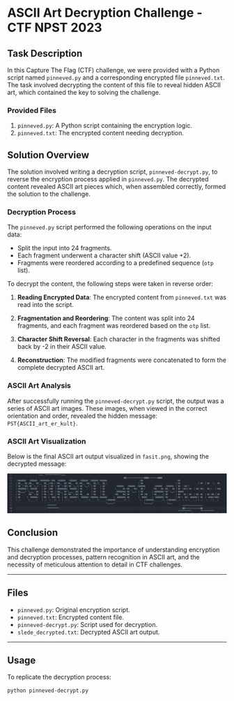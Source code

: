 # ASCII Art Decryption Challenge - CTF NPST 2023

## Task Description

In this Capture The Flag (CTF) challenge, we were provided with a Python script named `pinneved.py` and a corresponding encrypted file `pinneved.txt`. The task involved decrypting the content of this file to reveal hidden ASCII art, which contained the key to solving the challenge.

### Provided Files

1. `pinneved.py`: A Python script containing the encryption logic.
2. `pinneved.txt`: The encrypted content needing decryption.

## Solution Overview

The solution involved writing a decryption script, `pinneved-decrypt.py`, to reverse the encryption process applied in `pinneved.py`. The decrypted content revealed ASCII art pieces which, when assembled correctly, formed the solution to the challenge.

### Decryption Process

The `pinneved.py` script performed the following operations on the input data:

- Split the input into 24 fragments.
- Each fragment underwent a character shift (ASCII value +2).
- Fragments were reordered according to a predefined sequence (`otp` list).

To decrypt the content, the following steps were taken in reverse order:

1. **Reading Encrypted Data**: The encrypted content from `pinneved.txt` was read into the script.

2. **Fragmentation and Reordering**: The content was split into 24 fragments, and each fragment was reordered based on the `otp` list.

3. **Character Shift Reversal**: Each character in the fragments was shifted back by -2 in their ASCII value.

4. **Reconstruction**: The modified fragments were concatenated to form the complete decrypted ASCII art.

### ASCII Art Analysis

After successfully running the `pinneved-decrypt.py` script, the output was a series of ASCII art images. These images, when viewed in the correct orientation and order, revealed the hidden message: `PST{ASCII_art_er_kult}`.

### ASCII Art Visualization

Below is the final ASCII art output visualized in `fasit.png`, showing the decrypted message:

![Solution Image](fasit.png)

## Conclusion

This challenge demonstrated the importance of understanding encryption and decryption processes, pattern recognition in ASCII art, and the necessity of meticulous attention to detail in CTF challenges.

---

## Files

- `pinneved.py`: Original encryption script.
- `pinneved.txt`: Encrypted content file.
- `pinneved-decrypt.py`: Script used for decryption.
- `slede_decrypted.txt`: Decrypted ASCII art output.

---

## Usage

To replicate the decryption process:

```bash
python pinneved-decrypt.py
```
